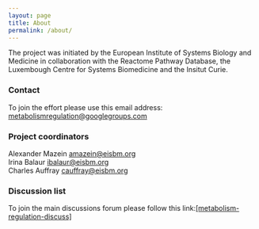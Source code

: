 ```yaml
---
layout: page
title: About
permalink: /about/
---
```


The project was initiated by the European Institute of Systems Biology and Medicine in collaboration with the Reactome Pathway Database, the Luxembough Centre for Systems Biomedicine and the Insitut Curie.

### Contact

To join the effort please use this email address:<br />
[metabolismregulation@googlegroups.com](mailto:metabolismregulation@googlegroups.com)

### Project coordinators

Alexander Mazein [amazein@eisbm.org](mailto:amazein@eisbm.org)<br />
Irina Balaur [ibalaur@eisbm.org](mailto:ibalaur@eisbm.org)<br />
Charles Auffray [cauffray@eisbm.org](mailto:cauffray@eisbm.org)

### Discussion list

To join the main discussions forum please follow this link:[[metabolism-regulation-discuss]](https://groups.google.com/forum/#!forum/metabolism-regulation-discuss)
